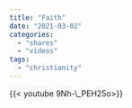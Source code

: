 ```yaml
---
title: "Faith"
date: "2021-03-02"
categories:
  - "shares"
  - "videos"
tags:
  - "christianity"
---
```


<div style="width: 70vw;">{{< youtube 9Nh-\_PEH25o>}}</div>
